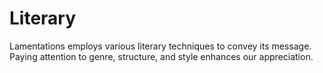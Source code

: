 # Literary

Lamentations employs various literary techniques to convey its message. Paying attention to genre, structure, and style enhances our appreciation.

